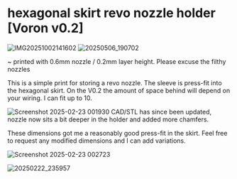 # hexagonal skirt revo nozzle holder [Voron v0.2]
![IMG20251002141602](https://github.com/user-attachments/assets/37129c3b-50ea-4afc-99d3-1680e73e03a7)
![20250506_190702](https://github.com/user-attachments/assets/5c708025-3eab-4b26-9cb3-fb7d450988d4)

~ printed with 0.6mm nozzle / 0.2mm layer height. Please excuse the filthy nozzles

This is a simple print for storing a revo nozzle. The sleeve is press-fit into the hexagonal skirt. On the V0.2 the amount of space behind will depend on your wiring. I can fit up to 10.


![Screenshot 2025-02-23 001930](https://github.com/user-attachments/assets/341fb882-659f-42d5-82ec-86bf67d0c97a)
CAD/STL has since been updated, nozzle now sits a bit deeper in the holder and added more chamfers.

These dimensions got me a reasonably good press-fit in the skirt. Feel free to request any modified dimensions and I can add variations.

![Screenshot 2025-02-23 002723](https://github.com/user-attachments/assets/207c9152-87ff-48af-92e3-f4f1cb694764)

![20250222_235957](https://github.com/user-attachments/assets/76e20b49-4103-460e-ac09-fb66e7202269)

